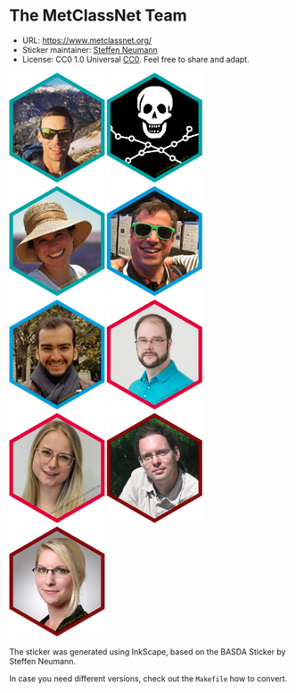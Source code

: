 # The MetClassNet Team

* URL: https://www.metclassnet.org/
* Sticker maintainer: [Steffen Neumann](https://www.ipb-halle.de/en/employee/steffen-neumann/)
* License: CC0 1.0 Universal
  [CC0](https://creativecommons.org/publicdomain/zero/1.0/). Feel free to
  share and adapt.

<p align = "left">
<img src="./fjourdan.png" height="200">
<img src="./cfrainay.png" height="200">
<img src="./enovoa.png" height="200">
<img src="./rsalek.png" height="200">
<img src="./aamara.png" height="200">
<img src="./mwitting.png" height="200">
<img src="./lsalzer.png" height="200">
<img src="./sneumann.png" height="200">
<img src="./sscharfenberg.png" height="200">
<!-- <img src="./RezaHEX.png" height="200"> -->
</p>

The sticker was generated using InkScape, based on the BASDA Sticker by Steffen Neumann.

In case you need different versions, check out the `Makefile` how to convert.


